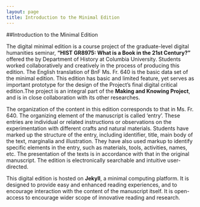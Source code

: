 ```yaml
---
layout: page
title: Introduction to the Minimal Edition
---
```

##Introduction to the Minimal Edition

The digital minimal edition is a course project of the graduate-level digital humanities seminar, **“HIST GR8975: What is a Book in the 21st Century?”** offered the by Department of History at Columbia University. Students worked collaboratively and creatively in the process of producing this edition. The English translation of BnF Ms. Fr. 640 is the basic data set of the minimal edition. This edition has basic and limited feature, yet serves as important prototype for the design of the Project’s final digital critical edition.The project is an integral part of the **Making and Knowing Project**, and is in close collaboration with its other researches.

The organization of the content in this edition corresponds to that in Ms. Fr. 640. The organizing element of the manuscript is called ‘entry’. These entries are individual or related instructions or observations on the experimentation with different crafts and natural materials. Students have marked up the structure of the entry, including identifier, title, main body of the text, marginalia and illustration. They have also used markup to identify specific elements in the entry, such as materials, tools, activities, names, etc. The presentation of the texts is in accordance with that in the original manuscript. The edition is electronically searchable and intuitive user-directed.

This digital edition is hosted on **Jekyll**, a minimal computing platform. It is designed to provide easy and enhanced reading experiences, and to encourage interaction with the content of the manuscript itself. It is open-access to encourage wider scope of innovative reading and research.
